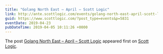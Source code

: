 ```yaml
---
title: "Golang North East – April – Scott Logic"
link: http://ante.scottlogic.com/events/golang-north-east-april-scott-logic/
guid: https://www.scottlogic.com/?post_type=events&p=5831
eventDate: 2019-04-23
pubDateTime: 2019-04-05 10:11:26 +0000
---
```


<p>The post <a rel="nofollow" href="http://ante.scottlogic.com/events/golang-north-east-april-scott-logic/">Golang North East &#8211; April &#8211; Scott Logic</a> appeared first on <a rel="nofollow" href="http://ante.scottlogic.com">Scott Logic</a>.</p>